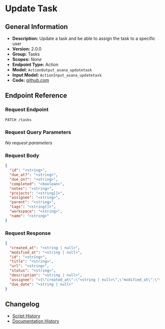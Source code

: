 <!-- BEGIN GENERATED CONTENT -->
# Update Task

## General Information

- **Description:** Update a task and be able to assign the task to a specific user
- **Version:** 2.0.0
- **Group:** Tasks
- **Scopes:** _None_
- **Endpoint Type:** Action
- **Model:** `ActionOutput_asana_updatetask`
- **Input Model:** `ActionInput_asana_updatetask`
- **Code:** [github.com](https://github.com/NangoHQ/integration-templates/tree/main/integrations/asana/actions/update-task.ts)


## Endpoint Reference

### Request Endpoint

`PATCH /tasks`

### Request Query Parameters

_No request parameters_

### Request Body

```json
{
  "id": "<string>",
  "due_at?": "<string>",
  "due_on?": "<string>",
  "completed": "<boolean>",
  "notes": "<string>",
  "projects": "<string[]>",
  "assignee": "<string>",
  "parent": "<string>",
  "tags": "<string[]>",
  "workspace": "<string>",
  "name": "<string>"
}
```

### Request Response

```json
{
  "created_at": "<string | null>",
  "modified_at": "<string | null>",
  "id": "<string>",
  "title": "<string>",
  "url": "<string>",
  "status": "<string>",
  "description": "<string | null>",
  "assignee": "<{\"created_at\":\"<string | null>\",\"modified_at\":\"<string | null>\",\"id\":\"<string>\",\"name\":\"<string>\",\"email\":\"<string | null>\",\"avatar_url\":\"<string | null>\"} | <null>>",
  "due_date": "<string | null>"
}
```

## Changelog

- [Script History](https://github.com/NangoHQ/integration-templates/commits/main/integrations/asana/actions/update-task.ts)
- [Documentation History](https://github.com/NangoHQ/integration-templates/commits/main/integrations/asana/actions/update-task.md)

<!-- END  GENERATED CONTENT -->

